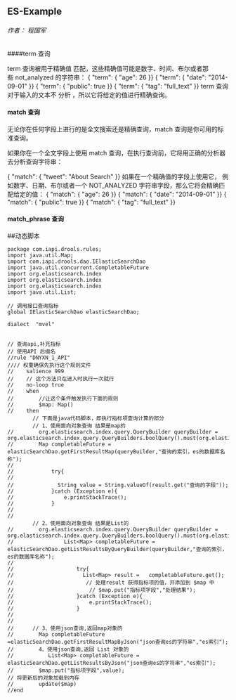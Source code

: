 ## ES-Example
###### 作者： 程国军

####term 查询

term 查询被用于精确值 匹配，这些精确值可能是数字、时间、布尔或者那些 not_analyzed 的字符串：
{ "term": { "age":    26           }}
{ "term": { "date":   "2014-09-01" }}
{ "term": { "public": true         }}
{ "term": { "tag":    "full_text"  }}
term 查询对于输入的文本不 分析 ，所以它将给定的值进行精确查询。

#### match 查询
 
 无论你在任何字段上进行的是全文搜索还是精确查询，match 查询是你可用的标准查询。
 
 如果你在一个全文字段上使用 match 查询，在执行查询前，它将用正确的分析器去分析查询字符串：
 
 { "match": { "tweet": "About Search" }}
 如果在一个精确值的字段上使用它， 例如数字、日期、布尔或者一个 NOT_ANALYZED 字符串字段，那么它将会精确匹配给定的值：
 { "match": { "age":    26           }}
 { "match": { "date":   "2014-09-01" }}
 { "match": { "public": true         }}
 { "match": { "tag":    "full_text"  }}
 
  #### match_phrase 查询
##动态脚本
```drools
package com.iapi.drools.rules;
import java.util.Map;
import com.iapi.drools.dao.IElasticSearchDao
import java.util.concurrent.CompletableFuture
import org.elasticsearch.index
import org.elasticsearch.index
import org.elasticsearch.index
import java.util.List;

// 调用接口查询指标
global IElasticSearchDao elasticSearchDao;

dialect  "mvel"


// 查询api,补充指标
// 使用API 后缀名
//rule "DNYXN_1_API" 
//// 权重确保先执行这个规则文件
//    salience 999
//    // 这个方法只在进入时执行一次就行
//    no-loop true
//    when
//        //让这个条件触发执行下面的规则
//        $map: Map() 
//    then
        // 下面是java代码脚本，即执行指标项查询计算的部分
        // 1、使用面向对象查询 结果是map的
//        org.elasticsearch.index.query.QueryBuilder queryBuilder = org.elasticsearch.index.query.QueryBuilders.boolQuery().must(org.elasticsearch.index.query.QueryBuilders.matchPhraseQuery("",""));
//        Map completableFuture = elasticSearchDao.getFirstResultMap(queryBuilder,"查询的索引，es的数据库名称");
//       
//            try{
//             
//              String value = String.valueOf(result.get("查询的字段"));
//            }catch (Exception e){
//                e.printStackTrace();
//            }
//            
//        
        // 2、使用面向对象查询 结果是List的
//        org.elasticsearch.index.query.QueryBuilder queryBuilder = org.elasticsearch.index.query.QueryBuilders.boolQuery().must(org.elasticsearch.index.query.QueryBuilders.matchPhraseQuery("",""));
//                List<Map> completableFuture = elasticSearchDao.getListResultsByQueryBuilder(queryBuilder,"查询的索引，es的数据库名称");
//             
//                    try{
//                      List<Map> result =   completableFuture.get();
//                       // 处理result 获得指标项的值，并添加到 $map 中
//                        // $map.put("指标项字段","处理结果");
//                    }catch (Exception e){
//                        e.printStackTrace();
//                    }
//
//                
//      // 3、使用json查询,返回map对象的
//        Map completableFuture =elasticSearchDao.getFirstResultMapByJson("json查询es的字符串","es索引");
//        4、使用json查询,返回 List 对象的
//           List<Map> completableFuture = elasticSearchDao.getListResultsByJson("json查询es的字符串","es索引");
//        $map.put("指标项字段",value);
// 将更新后的对象加载到内存
//        update($map)
//end



```